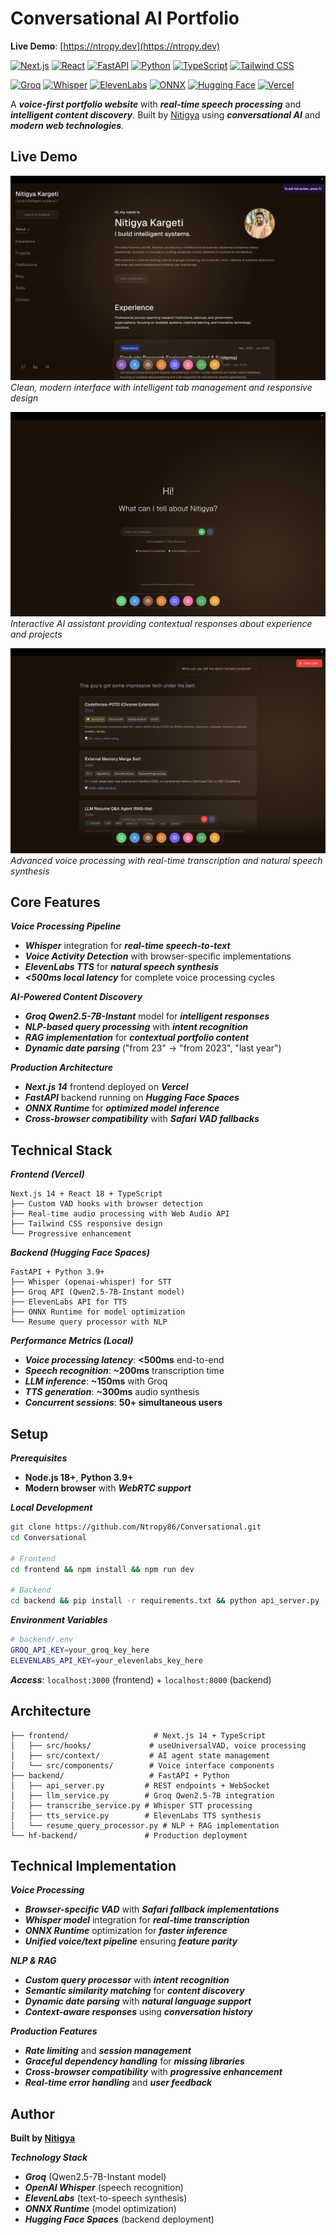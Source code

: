 # Conversational AI Portfolio

**Live Demo**: [https://ntropy.dev](https://ntropy.dev)

[![Next.js](https://img.shields.io/badge/Next.js-14-black?logo=next.js)](https://nextjs.org/)
[![React](https://img.shields.io/badge/React-18-blue?logo=react)](https://reactjs.org/)
[![FastAPI](https://img.shields.io/badge/FastAPI-0.104-green?logo=fastapi)](https://fastapi.tiangolo.com/)
[![Python](https://img.shields.io/badge/Python-3.9+-blue?logo=python)](https://python.org/)
[![TypeScript](https://img.shields.io/badge/TypeScript-5.0-blue?logo=typescript)](https://typescriptlang.org/)
[![Tailwind CSS](https://img.shields.io/badge/Tailwind-3.0-cyan?logo=tailwind-css)](https://tailwindcss.com/)

[![Groq](https://img.shields.io/badge/Groq-LLM-orange)](https://groq.com/)
[![Whisper](https://img.shields.io/badge/OpenAI-Whisper-green)](https://openai.com/whisper/)
[![ElevenLabs](https://img.shields.io/badge/ElevenLabs-TTS-purple)](https://elevenlabs.io/)
[![ONNX](https://img.shields.io/badge/ONNX-Runtime-blue?logo=onnx)](https://onnxruntime.ai/)
[![Hugging Face](https://img.shields.io/badge/🤗-Hugging%20Face-yellow)](https://huggingface.co/)
[![Vercel](https://img.shields.io/badge/Vercel-Deployed-black?logo=vercel)](https://vercel.com/)

A **_voice-first portfolio website_** with **_real-time speech processing_** and **_intelligent content discovery_**. Built by [Nitigya](https://github.com/Ntropy86) using **_conversational AI_** and **_modern web technologies_**.

## Live Demo

![Portfolio Home](./Home.png)
*Clean, modern interface with intelligent tab management and responsive design*

![AI Assistant](./AI.png)
*Interactive AI assistant providing contextual responses about experience and projects*

![Voice Interface](./Voice%20AI.png)
*Advanced voice processing with real-time transcription and natural speech synthesis*

## Core Features

**_Voice Processing Pipeline_**
- **_Whisper_** integration for **_real-time speech-to-text_**
- **_Voice Activity Detection_** with browser-specific implementations
- **_ElevenLabs TTS_** for **_natural speech synthesis_**
- **_<500ms local latency_** for complete voice processing cycles

**_AI-Powered Content Discovery_**
- **_Groq Qwen2.5-7B-Instant_** model for **_intelligent responses_**
- **_NLP-based query processing_** with **_intent recognition_**
- **_RAG implementation_** for **_contextual portfolio content_**
- **_Dynamic date parsing_** ("from 23" → "from 2023", "last year")

**_Production Architecture_**
- **_Next.js 14_** frontend deployed on **_Vercel_**
- **_FastAPI_** backend running on **_Hugging Face Spaces_**
- **_ONNX Runtime_** for **_optimized model inference_**
- **_Cross-browser compatibility_** with **_Safari VAD fallbacks_**

## Technical Stack

**_Frontend (Vercel)_**
```
Next.js 14 + React 18 + TypeScript
├── Custom VAD hooks with browser detection
├── Real-time audio processing with Web Audio API
├── Tailwind CSS responsive design
└── Progressive enhancement
```

**_Backend (Hugging Face Spaces)_**
```
FastAPI + Python 3.9+
├── Whisper (openai-whisper) for STT
├── Groq API (Qwen2.5-7B-Instant model)
├── ElevenLabs API for TTS
├── ONNX Runtime for model optimization
└── Resume query processor with NLP
```

**_Performance Metrics (Local)_**
- **_Voice processing latency_**: **<500ms** end-to-end
- **_Speech recognition_**: **~200ms** transcription time
- **_LLM inference_**: **~150ms** with Groq
- **_TTS generation_**: **~300ms** audio synthesis
- **_Concurrent sessions_**: **50+ simultaneous users**

## Setup

**_Prerequisites_**
- **Node.js 18+**, **Python 3.9+**
- **Modern browser** with **_WebRTC support_**

**_Local Development_**
```bash
git clone https://github.com/Ntropy86/Conversational.git
cd Conversational

# Frontend
cd frontend && npm install && npm run dev

# Backend  
cd backend && pip install -r requirements.txt && python api_server.py
```

**_Environment Variables_**
```bash
# backend/.env
GROQ_API_KEY=your_groq_key_here
ELEVENLABS_API_KEY=your_elevenlabs_key_here
```

**_Access_**: `localhost:3000` (frontend) + `localhost:8000` (backend)

## Architecture

```
├── frontend/                   # Next.js 14 + TypeScript
│   ├── src/hooks/             # useUniversalVAD, voice processing
│   ├── src/context/           # AI agent state management  
│   └── src/components/        # Voice interface components
├── backend/                   # FastAPI + Python
│   ├── api_server.py         # REST endpoints + WebSocket
│   ├── llm_service.py        # Groq Qwen2.5-7B integration
│   ├── transcribe_service.py # Whisper STT processing
│   ├── tts_service.py        # ElevenLabs TTS synthesis
│   └── resume_query_processor.py # NLP + RAG implementation
└── hf-backend/               # Production deployment
```

## Technical Implementation

**_Voice Processing_**
- **_Browser-specific VAD_** with **_Safari fallback implementations_**
- **_Whisper model_** integration for **_real-time transcription_**
- **_ONNX Runtime_** optimization for **_faster inference_**
- **_Unified voice/text pipeline_** ensuring **_feature parity_**

**_NLP & RAG_**
- **_Custom query processor_** with **_intent recognition_**
- **_Semantic similarity matching_** for **_content discovery_**
- **_Dynamic date parsing_** with **_natural language support_**
- **_Context-aware responses_** using **_conversation history_**

**_Production Features_**
- **_Rate limiting_** and **_session management_**
- **_Graceful dependency handling_** for **_missing libraries_**
- **_Cross-browser compatibility_** with **_progressive enhancement_**
- **_Real-time error handling_** and **_user feedback_**

## Author

**Built by [Nitigya](https://github.com/Ntropy86)**

**_Technology Stack_**
- **_Groq_** (Qwen2.5-7B-Instant model)
- **_OpenAI Whisper_** (speech recognition)
- **_ElevenLabs_** (text-to-speech synthesis)
- **_ONNX Runtime_** (model optimization)
- **_Hugging Face Spaces_** (backend deployment)
